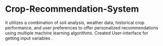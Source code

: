 # Crop-Recommendation-System
It utilizes a combination of soil analysis, weather data, historical crop performance, and user preferences to offer personalized recommendations using multiple machine learning algorithms. Created User-interface for getting input variables .
